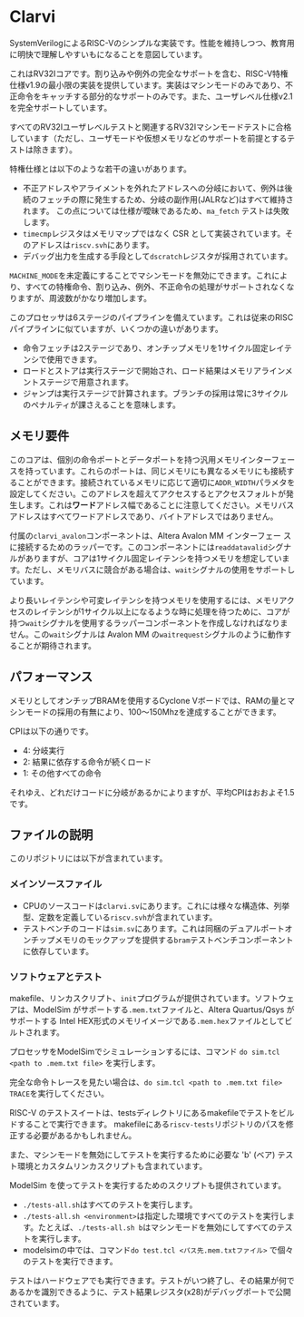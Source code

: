 # Clarvi

SystemVerilogによるRISC-Vのシンプルな実装です。性能を維持しつつ、教育用に明快で理解しやすいもになることを意図しています。

これはRV32Iコアです。割り込みや例外の完全なサポートを含む、RISC-V特権仕様v1.9の最小限の実装を提供しています。実装はマシンモードのみであり、不正命令をキャッチする部分的なサポートのみです。また、ユーザレベル仕様v2.1を完全サポートしています。

すべてのRV32Iユーザレベルテストと関連するRV32Iマシンモードテストに合格しています（ただし、ユーザモードや仮想メモリなどのサポートを前提とするテストは除きます）。

特権仕様とは以下のような若干の違いがあります。

- 不正アドレスやアライメントを外れたアドレスへの分岐において、例外は後続のフェッチの際に発生するため、分岐の副作用(JALRなど)はすべて維持されます。
  この点については仕様が曖昧であるため、`ma_fetch` テストは失敗します。
- `timecmp`レジスタはメモリマップではなく CSR として実装されています。そのアドレスは`riscv.svh`にあります。
- デバッグ出力を生成する手段として`dscratch`レジスタが採用されています。

`MACHINE_MODE`を未定義にすることでマシンモードを無効にできます。これにより、すべての特権命令、割り込み、例外、不正命令の処理がサポートされなくなりますが、周波数がかなり増加します。

このプロセッサは6ステージのパイプラインを備えています。これは従来のRISCパイプラインに似ていますが、いくつかの違いがあります。

- 命令フェッチは2ステージであり、オンチップメモリを1サイクル固定レイテンシで使用できます。
- ロードとストアは実行ステージで開始され、ロード結果はメモリアラインメントステージで用意されます。
- ジャンプは実行ステージで計算されます。ブランチの採用は常に3サイクルのペナルティが課さえることを意味します。

## メモリ要件

このコアは、個別の命令ポートとデータポートを持つ汎用メモリインターフェースを持っています。これらのポートは、同じメモリにも異なるメモリにも接続することができます。接続されているメモリに応じて適切に`ADDR_WIDTH`パラメタを設定してください。このアドレスを超えてアクセスするとアクセスフォルトが発生します。これは**ワード**アドレス幅であることに注意してください。メモリバスアドレスはすべてワードアドレスであり、バイトアドレスではありません。

付属の`clarvi_avalon`コンポーネントは、Altera Avalon MM インターフェー スに接続するためのラッパーです。このコンポーネントには`readdatavalid`シグナルがありますが、コアは1サイクル固定レイテンシを持つメモリを想定しています。ただし、メモリバスに競合がある場合は、`wait`シグナルの使用をサポートしています。

より長いレイテンシや可変レイテンシを持つメモリを使用するには、メモリアクセスのレイテンシが1サイクル以上になるような時に処理を待つために、コアが持つ`wait`シグナルを使用するラッパーコンポーネントを作成しなければなりません。この`wait`シグナルは Avalon MM の`waitrequest`シグナルのように動作することが期待されます。

## パフォーマンス

メモリとしてオンチップBRAMを使用するCyclone Vボードでは、RAMの量とマシンモードの採用の有無により、100～150Mhzを達成することができます。

CPIは以下の通りです。

- 4: 分岐実行
- 2: 結果に依存する命令が続くロード
- 1: その他すべての命令

それゆえ、どれだけコードに分岐があるかによりますが、平均CPIはおおよそ1.5です。


## ファイルの説明

このリポジトリには以下が含まれています。

### メインソースファイル

- CPUのソースコードは`clarvi.sv`にあります。これには様々な構造体、列挙型、定数を定義している`riscv.svh`が含まれています。
- テストベンチのコードは`sim.sv`にあります。これは同梱のデュアルポートオンチップメモリのモックアップを提供する`bram`テストベンチコンポーネントに依存しています。

### ソフトウェアとテスト

makefile、リンカスクリプト、`init`プログラムが提供されています。ソフトウェアは、ModelSim がサポートする`.mem.txt`ファイルと、Altera Quartus/Qsys がサポートする Intel HEX形式のメモリイメージである`.mem.hex`ファイルとしてビルトされます。

プロセッサをModelSimでシミュレーションするには、コマンド `do sim.tcl <path to .mem.txt file>` を実行します。

完全な命令トレースを見たい場合は、`do sim.tcl <path to .mem.txt file> TRACE`を実行してください。

RISC-V のテストスイートは、testsディレクトリにあるmakefileでテストをビルドすることで実行できます。
makefileにある`riscv-tests`リポジトリのパスを修正する必要があるかもしれません。

また、マシンモードを無効にしてテストを実行するために必要な 'b' (ベア) テスト環境とカスタムリンカスクリプトも含まれています。

ModelSim を使ってテストを実行するためのスクリプトも提供されています。

- `./tests-all.sh`はすべてのテストを実行します。
- `./tests-all.sh <environment>`は指定した環境ですべてのテストを実行します。たとえば、`./tests-all.sh b`はマシンモードを無効にしてすべてのテストを実行します。
- modelsimの中では、コマンド`do test.tcl <パス先.mem.txtファイル>` で個々のテストを実行できます。

テストはハードウェアでも実行できます。テストがいつ終了し、その結果が何であるかを識別できるように、テスト結果レジスタ(x28)がデバッグポートで公開されています。
